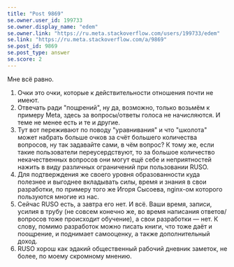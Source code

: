 ```yaml
---
title: "Post 9869"
se.owner.user_id: 199733
se.owner.display_name: "edem"
se.owner.link: "https://ru.meta.stackoverflow.com/users/199733/edem"
se.link: "https://ru.meta.stackoverflow.com/a/9869"
se.post_id: 9869
se.post_type: answer
se.score: 2
---
```

<p>Мне всё равно.</p>

<ol>
<li>Очки это очки, которые к действительности отношения почти не имеют.</li>
<li>Отвечать ради "пощрений", ну да, возможно, только возьмём к примеру Meta, здесь за вопросы/ответы голоса не начисляются. И теме не менее есть и те и другие.</li>
<li>Тут вот переживают по поводу "уравнивания" и что "школота" может набрать больше очков за счёт большего количества вопросов, ну так задавайте сами, в чём вопрос? К тому же, если такие пользователи переусердствуют, то за большое количество некачественных вопросов они могут ещё себе и неприятностей нажить в виду различных ограничений при пользовании RUSO.</li>
<li>Для подтверждения же своего уровня образованности куда полезнее и выгоднее вкладывать силы, время и знания в свои разработки, по примеру того же Игоря Сысоева, nginx-ом которого пользуются многие из нас.</li>
<li>Сейчас RUSO есть, а завтра его нет. И всё. Ваши время, записи, усилия в трубу (не совсем конечно же, во время написания ответов/вопросов тоже происходит обучение), а свои разработки — нет. К слову, помимо разработок можно писать книги, что тоже даёт и поощрение, и поднимает самооценку, а также дополнительный доход.</li>
<li>RUSO хорош как эдакий общественный рабочий дневник заметок, не более, по моему скромному мнению.</li>
</ol>
